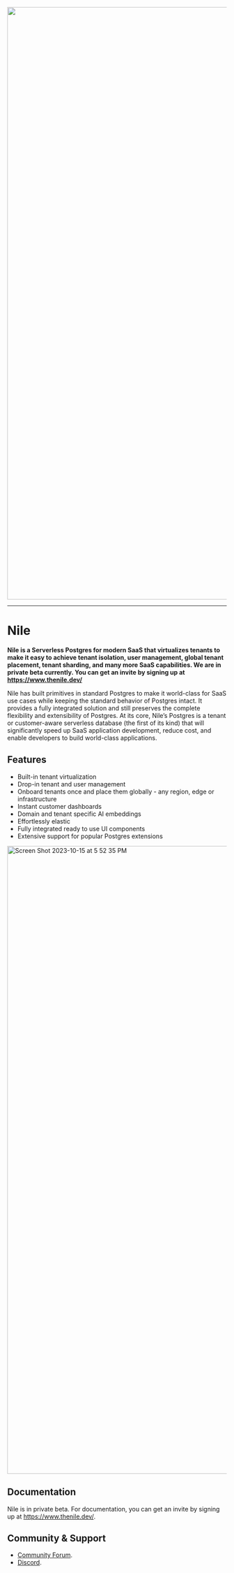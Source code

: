 <p align="center">
<img width="1356" alt="Screen Shot 2023-06-21 at 7 35 32 PM" src="https://github.com/niledatabase/niledatabase/assets/2977624/ab6c0f96-510c-4f87-b53d-02179a71d376">
</p>

---

# Nile

**Nile is a Serverless Postgres for modern SaaS that virtualizes tenants to make it easy to achieve tenant isolation, user management, global tenant placement, tenant sharding, and many more SaaS capabilities. We are in private beta currently. You can get an invite by signing up at https://www.thenile.dev/**

Nile has built primitives in standard Postgres to make it world-class for SaaS use cases while keeping the standard behavior of Postgres intact. It provides a fully integrated solution and still preserves the complete flexibility and extensibility of Postgres. At its core, Nile’s Postgres is a tenant or customer-aware serverless database (the first of its kind) that will significantly speed up SaaS application development, reduce cost, and enable developers to build world-class applications.

## Features

- Built-in tenant virtualization
- Drop-in tenant and user management
- Onboard tenants once and place them globally - any region, edge or infrastructure
- Instant customer dashboards
- Domain and tenant specific AI embeddings
- Effortlessly elastic
- Fully integrated ready to use UI components
- Extensive support for popular Postgres extensions

<img width="1437" alt="Screen Shot 2023-10-15 at 5 52 35 PM" src="https://github.com/niledatabase/niledatabase/assets/2977624/d9c6c52c-7241-41aa-8d2f-27249f4884eb">

## Documentation

Nile is in private beta. For documentation, you can get an invite by signing up at https://www.thenile.dev/.

## Community & Support

- [Community Forum](https://github.com/orgs/niledatabase/discussions).
- [Discord](https://discord.gg/s7hcR9Hxj3).

